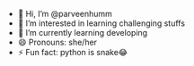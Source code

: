 - 👋 Hi, I’m @parveenhumm
- 👀 I’m interested in learning challenging stuffs
- 🌱 I’m currently learning developing 
- 😄 Pronouns: she/her
- ⚡ Fun fact: python is snake😂

<!---
parveenhumm/parveenhumm is a ✨ special ✨ repository because its `README.md` (this file) appears on your GitHub profile.
You can click the Preview link to take a look at your changes.
--->
